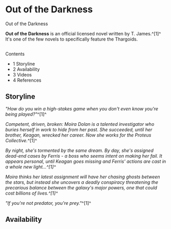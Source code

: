 # Out of the Darkness
Out of the Darkness
 		 	 

**Out of the Darkness** is an official licensed novel written by T. James.^[1]^ It's one of the few novels to specifically feature the Thargoids.

## 

Contents

- 1 Storyline
- 2 Availability
- 3 Videos
- 4 References

## Storyline

*"How do you win a high-stakes game when you don't even know you're being played?"*^[1]^

*Competent, driven, broken: Moira Dolan is a talented investigator who buries herself in work to hide from her past. She succeeded, until her brother, Keagan, wrecked her career. Now she works for the Proteus Collective.*^[1]^

*By night, she's tormented by the same dream. By day, she's assigned dead-end cases by Ferris - a boss who seems intent on making her fail. It appears personal, until Keagan goes missing and Ferris' actions are cast in a whole new light...^[1]^*

*Moira thinks her latest assignment will have her chasing ghosts between the stars, but instead she uncovers a deadly conspiracy threatening the precarious balance between the galaxy's major powers, one that could cost billions of lives.^[1]^*

*"If you're not predator, you're prey."*^[1]^

## Availability